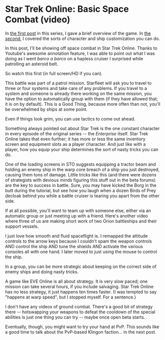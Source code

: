# Star Trek Online: Basic Space Combat (video)

In [the first post](../index.php/2010/01/11/star-trek-online-a-first-look/) in this series, I gave a brief overview of the game. In [the second](../index.php/2010/01/12/star-trek-online-character-and-ship-creation/), I covered the sorts of character and ship customization you can do.

In this post, I'll be showing off space combat in Star Trek Online. Thanks to Youtube's awesome annotation feature, I was able to point out what I was doing as I went *barco a barco* on a hapless cruiser I surprised while patrolling an asteroid belt.

So watch this first (in full screen/HD if you can).



This battle was part of a patrol mission. Starfleet will ask you to travel to three or four systems and take care of any problems. If you travel to a system and someone is already there working on the same mission, you have the option to automatically group with them (if they have allowed that; it is on by default). This is a Good Thing, because more often than not, you'll be overwhelmed by ships at some point.

Even if things look grim, you can use tactics to come out ahead.

Something always pointed out about Star Trek is the one constant character in every episode of the original series -- the *Enterprise* itself. Star Trek Online takes that even further; it has more or less the same inventory screen and equipment slots as a player character. And just like with a player, how you equip your ship determines the sort of nasty tricks you can do.

One of the loading screens in STO suggests equipping a tractor beam and holding an enemy ship in the warp core breach of a ship you just destroyed, causing them tons of damage. Little tricks like this (and there were dozens of strategists with devious minds figuring this stuff out in the beta forums) are the key to success in battle. Sure, you may have kicked the Borg in the butt during the tutorial, but see how you laugh when a dozen Birds of Prey decloak behind you while a battle cruiser is tearing you apart from the other side.

If at all possible, you'll want to team up with someone else, either via an automatic group or just meeting up with a friend. Here's another video where three of us are making short work of two Orion battleships and their support vessels.



I just love how smooth and fluid spaceflight is. I remapped the attitude controls to the arrow keys because I couldn't spam the weapon controls AND control the ship AND tune the shields AND activate the various consoles all with one hand. I later moved to just using the mouse to control the ship.

In a group, you can be more strategic about keeping on the correct side of enemy ships and doing nasty tricks.

A game like EVE Online is all about strategy. It is very slow paced; one mission can take several hours, if you include salvaging. Star Trek Online has no less strategy, it just happens ten times faster. (I was tempted to say "happens at warp speed", but I stopped myself. For a sentence.)

I don't have any videos of ground combat. There's a good bit of strategy there -- hotswapping your weapons to defeat the cooldown of the special abilities is just one thing you can try -- maybe once open beta starts.

Eventually, though, you might want to try your hand at PvP. This sounds like a good time to talk about the PvP-based Klingon faction... in the next post.




